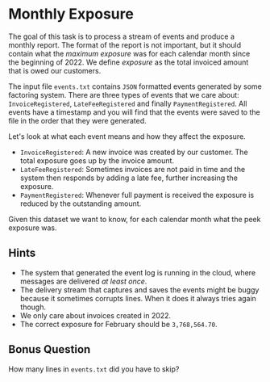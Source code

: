 # Monthly Exposure

The goal of this task is to process a stream of events and produce a monthly
report. The format of the report is not important, but it should contain what
the _maximum exposure_ was for each calendar month since the beginning of 2022.
We define _exposure_ as the total invoiced amount that is owed our customers.

The input file `events.txt` contains `JSON` formatted events generated by some
factoring system. There are three types of events that we care about:
`InvoiceRegistered`, `LateFeeRegistered` and finally `PaymentRegistered`. All
events have a timestamp and you will find that the events were saved to the
file in the order that they were generated.

Let's look at what each event means and how they affect the exposure.

- `InvoiceRegistered`: A new invoice was created by our customer. The total
  exposure goes up by the invoice amount.
- `LateFeeRegistered`: Sometimes invoices are not paid in time and the system
  then responds by adding a late fee, further increasing the exposure.
- `PaymentRegistered`: Whenever full payment is received the exposure is
  reduced by the outstanding amount.

Given this dataset we want to know, for each calendar month what the peek
exposure was.

## Hints

- The system that generated the event log is running in the cloud, where
  messages are delivered _at least once_.
- The delivery stream that captures and saves the events might be buggy
  because it sometimes corrupts lines. When it does it always tries again
  though.
- We only care about invoices created in 2022.
- The correct exposure for February should be `3,768,564.70`.

## Bonus Question

How many lines in `events.txt` did you have to skip?

